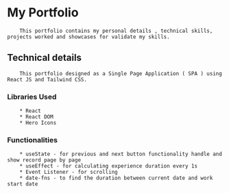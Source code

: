# My Portfolio 

        This portfolio contains my personal details , technical skills, projects worked and showcases for validate my skills.

## Technical details
        
        This portfolio designed as a Single Page Application ( SPA ) using React JS and Tailwind CSS.

### Libraries Used
        
        * React
        * React DOM
        * Hero Icons

### Functionalities

        * useState - for previous and next button functionality handle and show record page by page
        * useEffect - for calculating experience duration every 1s 
        * Event Listener - for scrolling
        * date-fns - to find the duration between current date and work start date